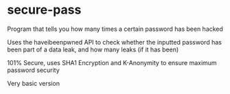 # secure-pass
Program that tells you how many times a certain password has been hacked

Uses the haveibeenpwned API to check whether the inputted password has been part of a data leak, and how many leaks (if it has been)

101% Secure, uses SHA1 Encryption and K-Anonymity to ensure maximum password security

Very basic version
